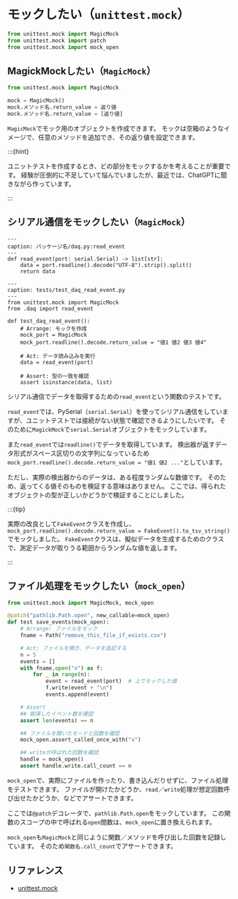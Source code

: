 # モックしたい（``unittest.mock``）

```python
from unittest.mock import MagicMock
from unittest.mock import patch
from unittest.mock import mock_open
```

## MagickMockしたい（``MagicMock``）

```python
from unittest.mock import MagicMock

mock = MagicMock()
mock.メソッド名.return_value = 返り値
mock.メソッド名.return_value = [返り値]
```

`MagicMock`でモック用のオブジェクトを作成できます。
モックは空箱のようなイメージで、任意のメソッドを追加でき、その返り値を設定できます。

:::{hint}

ユニットテストを作成するとき、どの部分をモックするかを考えることが重要です。
経験が圧倒的に不足していて悩んでいましたが、最近では、ChatGPTに聞きながら作っています。

:::

## シリアル通信をモックしたい（``MagicMock``）

```{code-block} python
---
caption: パッケージ名/daq.py:read_event
---
def read_event(port: serial.Serial) -> list[str]:
    data = port.readline().decode("UTF-8").strip().split()
    return data
```

```{code-block} python
---
caption: tests/test_daq_read_event.py
---
from unittest.mock import MagicMock
from .daq import read_event

def test_daq_read_event():
    # Arrange: モックを作成
    mock_port = MagicMock
    mock_port.readline().decode.return_value = "値1 値2 値3 値4"

    # Act: データ読み込みを実行
    data = read_event(port)

    # Assert: 型の一致を確認
    assert isinstance(data, list)
```

シリアル通信でデータを取得するための`read_event`という関数のテストです。

``read_event``では、PySerial（`serial.Serial`）を使ってシリアル通信をしていますが、ユニットテストでは接続がない状態で確認できるようにしたいです。
そのために`MagickMock`で``serial.Serial``オブジェクトをモックしています。

また``read_event``では``readline()``でデータを取得しています。
検出器が返すデータ形式がスペース区切りの文字列になっているため
``mock_port.readline().decode.return_value = "値1 値2 ..."``としています。

ただし、実際の検出器からのデータは、ある程度ランダムな数値です。
そのため、返ってくる値そのものを検証する意味はありません。
ここでは、得られたオブジェクトの型が正しいかどうかで検証することにしました。

:::{tip}

実際の改良として``FakeEvent``クラスを作成し、
``mock_port.readline().decode.return_value = FakeEvent().to_tsv_string()``でモックしました。
``FakeEvent``クラスは、擬似データを生成するためのクラスで、測定データが取りうる範囲からランダムな値を返します。

:::

## ファイル処理をモックしたい（``mock_open``）

```python
from unittest.mock import MagicMock, mock_open

@patch("pathlib.Path.open", new_callable=mock_open)
def test save_events(mock_open):
    # Arrange: ファイルをモック
    fname = Path("remove_this_file_if_exists.csv")

    # Act: ファイルを開き、データを追記する
    n = 5
    events = []
    with fname.open("x") as f:
        for _ in range(n):
            event = read_event(port)  # 上でモックした値
            f.write(event + "\n")
            events.append(event)

    # Assert
    ## 取得したイベント数を確認
    assert len(events) == n

    ## ファイルを開いたモードと回数を確認
    mock_open.assert_called_once_with("x")

    ## writeが呼ばれた回数を確認
    handle = mock_open()
    assert handle.write.call_count == n
```

``mock_open``で、実際にファイルを作ったり、書き込んだりせずに、ファイル処理をテストできます。
ファイルが開けたかどうか、``read``／``write``処理が想定回数呼び出せたかどうか、などでアサートできます。

ここでは``@patch``デコレータで、``pathlib.Path.open``をモックしています。
この関数のスコープの中で呼ばれる``open``間数は、``mock_open``に置き換えられます。

``mock_open``も``MagicMock``と同じように関数／メソッドを呼び出した回数を記録しています。
そのため``関数名.call_count``でアサートできます。

## リファレンス

- [unittest.mock](https://docs.python.org/3/library/unittest.mock.html)
